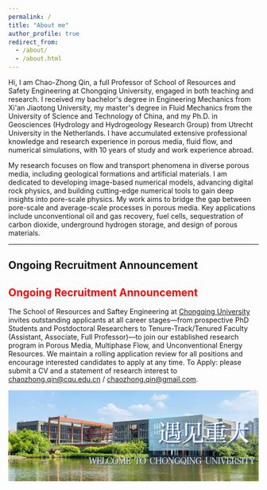 ```yaml
---
permalink: /
title: "About me"
author_profile: true
redirect_from: 
  - /about/
  - /about.html
---
```


Hi, I am Chao-Zhong Qin, a full Professor of School of Resources and Safety Engineering at Chongqing University, engaged in both teaching and research. I received my bachelor's degree in Engineering Mechanics from Xi'an Jiaotong University, my master's degree in Fluid Mechanics from the University of Science and Technology of China, and my Ph.D. in Geosciences (Hydrology and Hydrogeology Research Group) from Utrecht University in the Netherlands. I have accumulated extensive professional knowledge and research experience in porous media, fluid flow, and numerical simulations, with 10 years of study and work experience abroad.

My research focuses on flow and transport phenomena in diverse porous media, including geological formations and artificial materials. I am dedicated to developing image-based numerical models, advancing digital rock physics, and building cutting-edge numerical tools to gain deep insights into pore-scale physics. My work aims to bridge the gap between pore-scale and average-scale processes in porous media. Key applications include unconventional oil and gas recovery, fuel cells, sequestration of carbon dioxide, underground hydrogen storage, and design of porous materials.

---
**Ongoing Recruitment Announcement**
---
<h2 style="color: red;">Ongoing Recruitment Announcement</h2>

The School of Resources and Saftey Engineering at [Chongqing University](https://english.cqu.edu.cn/) invites outstanding applicants at all career stages—from prospective PhD Students and Postdoctoral Researchers to Tenure-Track/Tenured Faculty (Assistant, Associate, Full Professor)—to join our established research program in Porous Media, Multiphase Flow, and Unconventional Energy Resources. We maintain a rolling application review for all positions and encourage interested candidates to apply at any time. To Apply: please submit a CV and a statement of research interest to chaozhong.qin@cqu.edu.cn / chaozhong.qin@gmail.com.

<p align="left">
  <img src="/images/cqu-1.png" alt="Huxi campus" width="1000">
</p>
